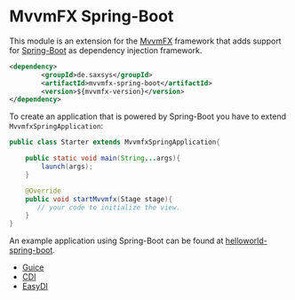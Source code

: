 # MvvmFX Spring-Boot

This module is an extension for the [MvvmFX](https://github.com/sialcasa/mvvmFX) framework that adds support for 
[Spring-Boot](http://cdi-spec.org/) as dependency injection framework. 

```xml
<dependency>
		<groupId>de.saxsys</groupId>
		<artifactId>mvvmfx-spring-boot</artifactId>
		<version>${mvvmfx-version}</version>
</dependency>
```


To create an application that is powered by Spring-Boot you have to extend `MvvmfxSpringApplication`:

```java
public class Starter extends MvvmfxSpringApplication{

    public static void main(String...args){
        launch(args);
    }

    @Override
    public void startMvvmfx(Stage stage){
       // your code to initialize the view.
    }
}
```

An example application using Spring-Boot can be found at [helloworld-spring-boot](/examples/mini-examples/helloworld-spring-boot).

* [Guice](/mvvmfx-guice)
* [CDI](/mvvmfx-cdi)
* [EasyDI](/mvvmfx-easydi)